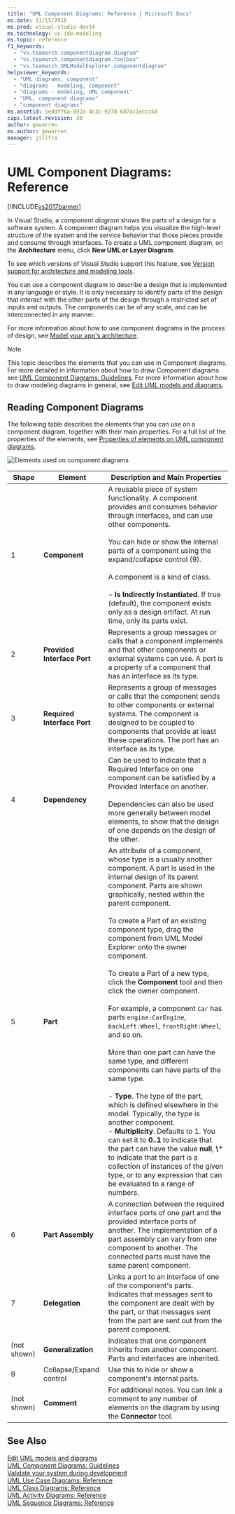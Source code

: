 ```yaml
---
title: "UML Component Diagrams: Reference | Microsoft Docs"
ms.date: 11/15/2016
ms.prod: visual-studio-dev14
ms.technology: vs-ide-modeling
ms.topic: reference
f1_keywords: 
  - "vs.teamarch.componentdiagram.diagram"
  - "vs.teamarch.componentdiagram.toolbox"
  - "vs.teamarch.UMLModelExplorer.componentdiagram"
helpviewer_keywords: 
  - "UML diagrams, component"
  - "diagrams - modeling, component"
  - "diagrams - modeling, UML component"
  - "UML, component diagrams"
  - "component diagrams"
ms.assetid: 5eddff6a-892a-4c3c-9278-687ac1eccc50
caps.latest.revision: 38
author: gewarren
ms.author: gewarren
manager: jillfra
---
```

# UML Component Diagrams: Reference
[!INCLUDE[vs2017banner](../includes/vs2017banner.md)]

In Visual Studio, a *component diagram* shows the parts of a design for a software system. A component diagram helps you visualize the high-level structure of the system and the service behavior that those pieces provide and consume through interfaces. To create a UML component diagram, on the **Architecture** menu, click **New UML or Layer Diagram**.  

 To see which versions of Visual Studio support this feature, see [Version support for architecture and modeling tools](../modeling/what-s-new-for-design-in-visual-studio.md#VersionSupport).  

 You can use a component diagram to describe a design that is implemented in any language or style. It is only necessary to identify parts of the design that interact with the other parts of the design through a restricted set of inputs and outputs. The components can be of any scale, and can be interconnected in any manner.  

 For more information about how to use component diagrams in the process of design, see [Model your app's architecture](../modeling/model-your-app-s-architecture.md).  

> [!NOTE]
> This topic describes the elements that you can use in Component diagrams. For more detailed in information about how to draw Component diagrams see [UML Component Diagrams: Guidelines](../modeling/uml-component-diagrams-guidelines.md). For more information about how to draw modeling diagrams in general, see [Edit UML models and diagrams](../modeling/edit-uml-models-and-diagrams.md).  

## Reading Component Diagrams  
 The following table describes the elements that you can use on a component diagram, together with their main properties. For a full list of the properties of the elements, see [Properties of elements on UML component diagrams](../modeling/properties-of-elements-on-uml-component-diagrams.md).  

 ![Elements used on component diagrams](../modeling/media/uml-compovreading.png "UML_CompOvReading")  

|  **Shape**  |         **Element**         |                                                                                                                                                                                                                                                                                                                                                                                                                                                                                                                                         **Description and Main Properties**                                                                                                                                                                                                                                                                                                                                                                                                                                                                                                                                          |
|-------------|-----------------------------|----------------------------------------------------------------------------------------------------------------------------------------------------------------------------------------------------------------------------------------------------------------------------------------------------------------------------------------------------------------------------------------------------------------------------------------------------------------------------------------------------------------------------------------------------------------------------------------------------------------------------------------------------------------------------------------------------------------------------------------------------------------------------------------------------------------------------------------------------------------------------------------------------------------------------------------------------------------------------------------------------------------------------------------------------------------------------------------------------------------------|
|      1      |        **Component**        |                                                                                                                                                                                                                                                                                                                                  A reusable piece of system functionality. A component provides and consumes behavior through interfaces, and can use other components.<br /><br /> You can hide or show the internal parts of a component using the expand/collapse control (9).<br /><br /> A component is a kind of class.<br /><br /> -   **Is Indirectly Instantiated**. If true (default), the component exists only as a design artifact. At run time, only its parts exist.                                                                                                                                                                                                                                                                                                                                  |
|      2      | **Provided Interface Port** |                                                                                                                                                                                                                                                                                                                                                                                                                                                            Represents a group messages or calls that a component implements and that other components or external systems can use. A port is a property of a component that has an interface as its type.                                                                                                                                                                                                                                                                                                                                                                                                                                                            |
|      3      | **Required Interface Port** |                                                                                                                                                                                                                                                                                                                                                                                                                                    Represents a group of messages or calls that the component sends to other components or external systems. The component is designed to be coupled to components that provide at least these operations. The port has an interface as its type.                                                                                                                                                                                                                                                                                                                                                                                                                                    |
|      4      |       **Dependency**        |                                                                                                                                                                                                                                                                                                                                                                                                                     Can be used to indicate that a Required Interface on one component can be satisfied by a Provided Interface on another.<br /><br /> Dependencies can also be used more generally between model elements, to show that the design of one depends on the design of the other.                                                                                                                                                                                                                                                                                                                                                                                                                      |
|      5      |          **Part**           | An attribute of a component, whose type is a usually another component. A part is used in the internal design of its parent component. Parts are shown graphically, nested within the parent component.<br /><br /> To create a Part of an existing component type, drag the component from UML Model Explorer onto the owner component.<br /><br /> To create a Part of a new type, click the **Component** tool and then click the owner component.<br /><br /> For example, a component `Car` has parts `engine:CarEngine`, `backLeft:Wheel`, `frontRight:Wheel`, and so on.<br /><br /> More than one part can have the same type, and different components can have parts of the same type.<br /><br /> -   **Type**. The type of the part, which is defined elsewhere in the model. Typically, the type is another component.<br />-   **Multiplicity**. Defaults to 1. You can set it to **0..1** to indicate that the part can have the value **null**, **\\**\* to indicate that the part is a collection of instances of the given type, or to any expression that can be evaluated to a range of numbers. |
|      6      |      **Part Assembly**      |                                                                                                                                                                                                                                                                                                                                                                                                                                  A connection between the required interface ports of one part and the provided interface ports of another. The implementation of a part assembly can vary from one component to another. The connected parts must have the same parent component.                                                                                                                                                                                                                                                                                                                                                                                                                                   |
|      7      |       **Delegation**        |                                                                                                                                                                                                                                                                                                                                                                                                                                                 Links a port to an interface of one of the component's parts. Indicates that messages sent to the component are dealt with by the part, or that messages sent from the part are sent out from the parent component.                                                                                                                                                                                                                                                                                                                                                                                                                                                  |
| (not shown) |     **Generalization**      |                                                                                                                                                                                                                                                                                                                                                                                                                                                                                                          Indicates that one component inherits from another component. Parts and interfaces are inherited.                                                                                                                                                                                                                                                                                                                                                                                                                                                                                                           |
|      9      |   Collapse/Expand control   |                                                                                                                                                                                                                                                                                                                                                                                                                                                                                                                                Use this to hide or show a component's internal parts.                                                                                                                                                                                                                                                                                                                                                                                                                                                                                                                                |
| (not shown) |         **Comment**         |                                                                                                                                                                                                                                                                                                                                                                                                                                                                                                For additional notes. You can link a comment to any number of elements on the diagram by using the **Connector** tool.                                                                                                                                                                                                                                                                                                                                                                                                                                                                                                |

## See Also  
 [Edit UML models and diagrams](../modeling/edit-uml-models-and-diagrams.md)   
 [UML Component Diagrams: Guidelines](../modeling/uml-component-diagrams-guidelines.md)   
 [Validate your system during development](../modeling/validate-your-system-during-development.md)   
 [UML Use Case Diagrams: Reference](../modeling/uml-use-case-diagrams-reference.md)   
 [UML Class Diagrams: Reference](../modeling/uml-class-diagrams-reference.md)   
 [UML Activity Diagrams: Reference](../modeling/uml-activity-diagrams-reference.md)   
 [UML Sequence Diagrams: Reference](../modeling/uml-sequence-diagrams-reference.md)
